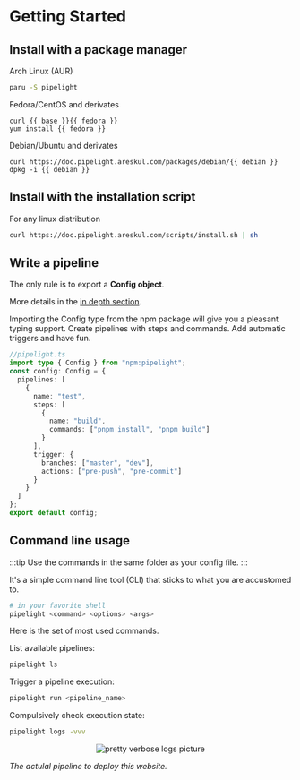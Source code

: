 <script lang="ts" setup>
const base = import.meta.env.BASE_URL;
const debian = `pipelight-${import.meta.env.VITE_GIT_VERSION}-any.deb`;
const archlinux = `pipelight-${import.meta.env.VITE_GIT_VERSION}-any.pkg.tar.zst`;
const fedora = `pipelight-${import.meta.env.VITE_GIT_VERSION}-any.rpm`;
</script>

# Getting Started

## Install with a package manager

Arch Linux (AUR)

```sh
paru -S pipelight
```

Fedora/CentOS and derivates

```sh-vue
curl {{ base }}{{ fedora }}
yum install {{ fedora }}
```

Debian/Ubuntu and derivates

```sh-vue
curl https://doc.pipelight.areskul.com/packages/debian/{{ debian }}
dpkg -i {{ debian }}
```

## Install with the installation script

For any linux distribution

```sh
curl https://doc.pipelight.areskul.com/scripts/install.sh | sh
```

## Write a pipeline

The only rule is to export a **Config object**.

More details in the [in depth section](/guide/config).

Importing the Config type from the npm package will give you a pleasant typing support.
Create pipelines with steps and commands.
Add automatic triggers and have fun.

```ts
//pipelight.ts
import type { Config } from "npm:pipelight";
const config: Config = {
  pipelines: [
    {
      name: "test",
      steps: [
        {
          name: "build",
          commands: ["pnpm install", "pnpm build"]
        }
      ],
      trigger: {
        branches: ["master", "dev"],
        actions: ["pre-push", "pre-commit"]
      }
    }
  ]
};
export default config;
```

## Command line usage

:::tip
Use the commands in the same folder as your config file.
:::

It's a simple command line tool (CLI) that sticks to what you are accustomed to.

```sh
# in your favorite shell
pipelight <command> <options> <args>
```

Here is the set of most used commands.

List available pipelines:

```sh
pipelight ls
```

Trigger a pipeline execution:

```sh
pipelight run <pipeline_name>
```

Compulsively check execution state:

```sh
pipelight logs -vvv
```

<p align="center">
  <img class="terminal" src="/images/log_level_4.png" alt="pretty verbose logs picture">
</p>

_The actulal pipeline to deploy this website._
